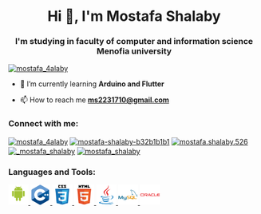 <h1 align="center">Hi 👋, I'm Mostafa Shalaby</h1>
<h3 align="center">I'm studying in faculty of computer and information science Menofia university</h3>

<p align="left"> <a href="https://twitter.com/mostafa_4alaby" target="blank"><img src="https://img.shields.io/twitter/follow/mostafa_4alaby?logo=twitter&style=for-the-badge" alt="mostafa_4alaby" /></a> </p>

- 🌱 I’m currently learning **Arduino and Flutter**

- 📫 How to reach me **ms2231710@gmail.com**

<h3 align="left">Connect with me:</h3>
<p align="left">
<a href="https://twitter.com/mostafa_4alaby" target="blank"><img align="center" src="https://raw.githubusercontent.com/rahuldkjain/github-profile-readme-generator/master/src/images/icons/Social/twitter.svg" alt="mostafa_4alaby" height="30" width="40" /></a>
<a href="https://linkedin.com/in/mostafa-shalaby-b32b1b1b1" target="blank"><img align="center" src="https://raw.githubusercontent.com/rahuldkjain/github-profile-readme-generator/master/src/images/icons/Social/linked-in-alt.svg" alt="mostafa-shalaby-b32b1b1b1" height="30" width="40" /></a>
<a href="https://fb.com/mostafa.shalaby.526" target="blank"><img align="center" src="https://raw.githubusercontent.com/rahuldkjain/github-profile-readme-generator/master/src/images/icons/Social/facebook.svg" alt="mostafa.shalaby.526" height="30" width="40" /></a>
<a href="https://instagram.com/_mostafa_shalaby" target="blank"><img align="center" src="https://raw.githubusercontent.com/rahuldkjain/github-profile-readme-generator/master/src/images/icons/Social/instagram.svg" alt="_mostafa_shalaby" height="30" width="40" /></a>
<a href="https://codeforces.com/profile/mostafa_shalaby" target="blank"><img align="center" src="https://raw.githubusercontent.com/rahuldkjain/github-profile-readme-generator/master/src/images/icons/Social/codeforces.svg" alt="mostafa_shalaby" height="30" width="40" /></a>
</p>

<h3 align="left">Languages and Tools:</h3>
<p align="left"> <a href="https://developer.android.com" target="_blank" rel="noreferrer"> <img src="https://raw.githubusercontent.com/devicons/devicon/master/icons/android/android-original-wordmark.svg" alt="android" width="40" height="40"/> </a> <a href="https://www.w3schools.com/cpp/" target="_blank" rel="noreferrer"> <img src="https://raw.githubusercontent.com/devicons/devicon/master/icons/cplusplus/cplusplus-original.svg" alt="cplusplus" width="40" height="40"/> </a> <a href="https://www.w3schools.com/css/" target="_blank" rel="noreferrer"> <img src="https://raw.githubusercontent.com/devicons/devicon/master/icons/css3/css3-original-wordmark.svg" alt="css3" width="40" height="40"/> </a> <a href="https://www.w3.org/html/" target="_blank" rel="noreferrer"> <img src="https://raw.githubusercontent.com/devicons/devicon/master/icons/html5/html5-original-wordmark.svg" alt="html5" width="40" height="40"/> </a> <a href="https://www.java.com" target="_blank" rel="noreferrer"> <img src="https://raw.githubusercontent.com/devicons/devicon/master/icons/java/java-original.svg" alt="java" width="40" height="40"/> </a> <a href="https://www.mysql.com/" target="_blank" rel="noreferrer"> <img src="https://raw.githubusercontent.com/devicons/devicon/master/icons/mysql/mysql-original-wordmark.svg" alt="mysql" width="40" height="40"/> </a> <a href="https://www.oracle.com/" target="_blank" rel="noreferrer"> <img src="https://raw.githubusercontent.com/devicons/devicon/master/icons/oracle/oracle-original.svg" alt="oracle" width="40" height="40"/> </a> </p>

